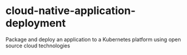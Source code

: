 # cloud-native-application-deployment
Package and deploy an application to a Kubernetes platform using open source cloud technologies
